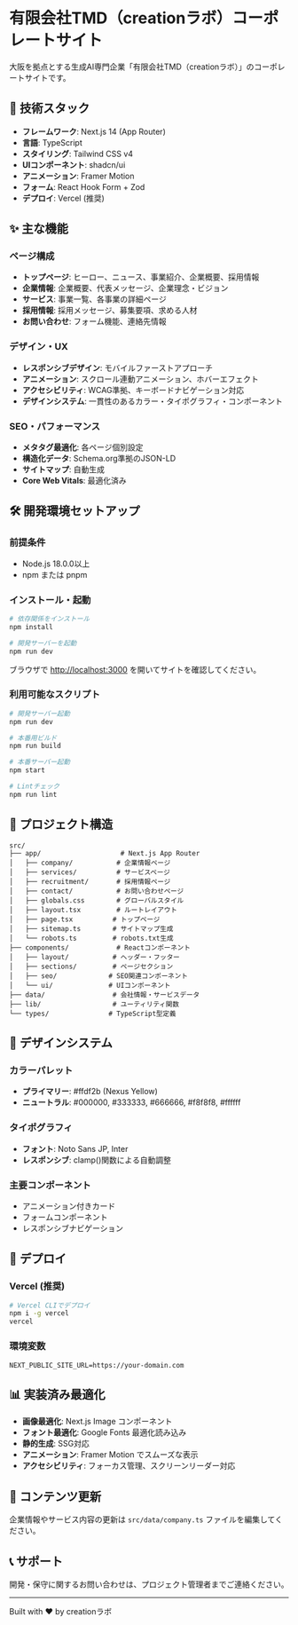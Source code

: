 # 有限会社TMD（creationラボ）コーポレートサイト

大阪を拠点とする生成AI専門企業「有限会社TMD（creationラボ）」のコーポレートサイトです。

## 🚀 技術スタック

- **フレームワーク**: Next.js 14 (App Router)
- **言語**: TypeScript
- **スタイリング**: Tailwind CSS v4
- **UIコンポーネント**: shadcn/ui
- **アニメーション**: Framer Motion
- **フォーム**: React Hook Form + Zod
- **デプロイ**: Vercel (推奨)

## ✨ 主な機能

### ページ構成
- **トップページ**: ヒーロー、ニュース、事業紹介、企業概要、採用情報
- **企業情報**: 企業概要、代表メッセージ、企業理念・ビジョン
- **サービス**: 事業一覧、各事業の詳細ページ
- **採用情報**: 採用メッセージ、募集要項、求める人材
- **お問い合わせ**: フォーム機能、連絡先情報

### デザイン・UX
- **レスポンシブデザイン**: モバイルファーストアプローチ
- **アニメーション**: スクロール連動アニメーション、ホバーエフェクト
- **アクセシビリティ**: WCAG準拠、キーボードナビゲーション対応
- **デザインシステム**: 一貫性のあるカラー・タイポグラフィ・コンポーネント

### SEO・パフォーマンス
- **メタタグ最適化**: 各ページ個別設定
- **構造化データ**: Schema.org準拠のJSON-LD
- **サイトマップ**: 自動生成
- **Core Web Vitals**: 最適化済み

## 🛠️ 開発環境セットアップ

### 前提条件
- Node.js 18.0.0以上
- npm または pnpm

### インストール・起動

```bash
# 依存関係をインストール
npm install

# 開発サーバーを起動
npm run dev
```

ブラウザで [http://localhost:3000](http://localhost:3000) を開いてサイトを確認してください。

### 利用可能なスクリプト

```bash
# 開発サーバー起動
npm run dev

# 本番用ビルド
npm run build

# 本番サーバー起動
npm start

# Lintチェック
npm run lint
```

## 📁 プロジェクト構造

```
src/
├── app/                    # Next.js App Router
│   ├── company/           # 企業情報ページ
│   ├── services/          # サービスページ
│   ├── recruitment/       # 採用情報ページ
│   ├── contact/           # お問い合わせページ
│   ├── globals.css        # グローバルスタイル
│   ├── layout.tsx         # ルートレイアウト
│   ├── page.tsx          # トップページ
│   ├── sitemap.ts        # サイトマップ生成
│   └── robots.ts         # robots.txt生成
├── components/            # Reactコンポーネント
│   ├── layout/           # ヘッダー・フッター
│   ├── sections/         # ページセクション
│   ├── seo/             # SEO関連コンポーネント
│   └── ui/              # UIコンポーネント
├── data/                 # 会社情報・サービスデータ
├── lib/                  # ユーティリティ関数
└── types/               # TypeScript型定義
```

## 🎨 デザインシステム

### カラーパレット
- **プライマリー**: #ffdf2b (Nexus Yellow)
- **ニュートラル**: #000000, #333333, #666666, #f8f8f8, #ffffff

### タイポグラフィ
- **フォント**: Noto Sans JP, Inter
- **レスポンシブ**: clamp()関数による自動調整

### 主要コンポーネント
- アニメーション付きカード
- フォームコンポーネント
- レスポンシブナビゲーション

## 🚀 デプロイ

### Vercel (推奨)
```bash
# Vercel CLIでデプロイ
npm i -g vercel
vercel
```

### 環境変数
```env
NEXT_PUBLIC_SITE_URL=https://your-domain.com
```

## 📊 実装済み最適化

- **画像最適化**: Next.js Image コンポーネント
- **フォント最適化**: Google Fonts 最適化読み込み
- **静的生成**: SSG対応
- **アニメーション**: Framer Motion でスムーズな表示
- **アクセシビリティ**: フォーカス管理、スクリーンリーダー対応

## 📝 コンテンツ更新

企業情報やサービス内容の更新は `src/data/company.ts` ファイルを編集してください。

## 📞 サポート

開発・保守に関するお問い合わせは、プロジェクト管理者までご連絡ください。

---

Built with ❤️ by creationラボ

